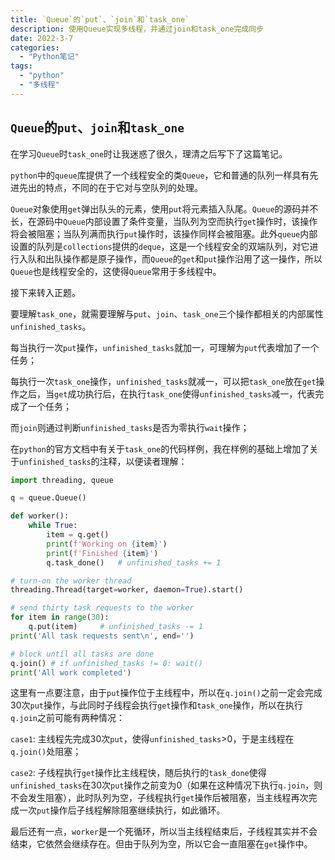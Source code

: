 ```yaml
---
title: `Queue`的`put`、`join`和`task_one`
description: 使用Queue实现多线程，并通过join和task_one完成同步
date: 2022-3-7
categories:
  - "Python笔记"
tags:
  - "python"
  - "多线程"
---
```

## `Queue`的`put`、`join`和`task_one`

在学习`Queue`时`task_one`时让我迷惑了很久，理清之后写下了这篇笔记。

`python`中的`queue`库提供了一个线程安全的类`Queue`，它和普通的队列一样具有先进先出的特点，不同的在于它对与空队列的处理。

`Queue`对象使用`get`弹出队头的元素，使用`put`将元素插入队尾。`Queue`的源码并不长，在源码中`Queue`内部设置了条件变量，当队列为空而执行`get`操作时，该操作将会被阻塞；当队列满而执行`put`操作时，该操作同样会被阻塞。此外`queue`内部设置的队列是`collections`提供的`deque`，这是一个线程安全的双端队列，对它进行入队和出队操作都是原子操作，而`Queue`的`get`和`put`操作沿用了这一操作，所以`Queue`也是线程安全的，这使得`Queue`常用于多线程中。

接下来转入正题。

要理解`task_one`，就需要理解与`put`、`join`、`task_one`三个操作都相关的内部属性`unfinished_tasks`。

每当执行一次`put`操作，`unfinished_tasks`就加一，可理解为`put`代表增加了一个任务；

每执行一次`task_one`操作，`unfinished_tasks`就减一，可以把`task_one`放在`get`操作之后，当`get`成功执行后，在执行`task_one`使得`unfinished_tasks`减一，代表完成了一个任务；

而`join`则通过判断`unfinished_tasks`是否为零执行`wait`操作；

在`python`的官方文档中有关于`task_one`的代码样例，我在样例的基础上增加了关于`unfinished_tasks`的注释，以便读者理解：

```python
import threading, queue

q = queue.Queue()

def worker():
    while True:
        item = q.get()
        print(f'Working on {item}')
        print(f'Finished {item}')
        q.task_done()	# unfinished_tasks += 1

# turn-on the worker thread
threading.Thread(target=worker, daemon=True).start()

# send thirty task requests to the worker
for item in range(30):
    q.put(item)		# unfinished_tasks -= 1
print('All task requests sent\n', end='')

# block until all tasks are done
q.join() # if unfinished_tasks != 0: wait()
print('All work completed')
```



这里有一点要注意，由于`put`操作位于主线程中，所以在`q.join()`之前一定会完成30次`put`操作，与此同时子线程会执行`get`操作和`task_one`操作，所以在执行`q.join`之前可能有两种情况：

`case1`: 主线程先完成30次`put`，使得`unfinished_tasks`>0，于是主线程在`q.join()`处阻塞；

`case2`: 子线程执行`get`操作比主线程快，随后执行的`task_done`使得`unfinished_tasks`在30次`put`操作之前变为0（如果在这种情况下执行`q.join`，则不会发生阻塞），此时队列为空，子线程执行`get`操作后被阻塞，当主线程再次完成一次`put`操作后子线程解除阻塞继续执行，如此循环。

最后还有一点，`worker`是一个死循环，所以当主线程结束后，子线程其实并不会结束，它依然会继续存在。但由于队列为空，所以它会一直阻塞在`get`操作中。